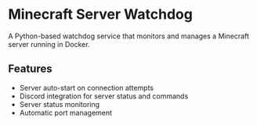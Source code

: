 # Minecraft Server Watchdog

A Python-based watchdog service that monitors and manages a Minecraft server running in Docker.

## Features

- Server auto-start on connection attempts
- Discord integration for server status and commands
- Server status monitoring
- Automatic port management